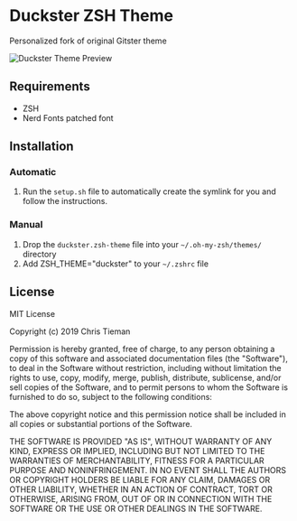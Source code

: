 # Duckster ZSH Theme

Personalized fork of original Gitster theme

![Duckster Theme Preview](https://i.imgur.com/mBo7dwR.png)

## Requirements

- ZSH
- Nerd Fonts patched font

## Installation

### Automatic

1. Run the `setup.sh` file to automatically create the symlink for you and follow the instructions.

### Manual

1. Drop the `duckster.zsh-theme` file into your `~/.oh-my-zsh/themes/` directory
2. Add ZSH_THEME="duckster" to your `~/.zshrc` file

## License

MIT License

Copyright (c) 2019 Chris Tieman

Permission is hereby granted, free of charge, to any person obtaining a copy
of this software and associated documentation files (the "Software"), to deal
in the Software without restriction, including without limitation the rights
to use, copy, modify, merge, publish, distribute, sublicense, and/or sell
copies of the Software, and to permit persons to whom the Software is
furnished to do so, subject to the following conditions:

The above copyright notice and this permission notice shall be included in all
copies or substantial portions of the Software.

THE SOFTWARE IS PROVIDED "AS IS", WITHOUT WARRANTY OF ANY KIND, EXPRESS OR
IMPLIED, INCLUDING BUT NOT LIMITED TO THE WARRANTIES OF MERCHANTABILITY,
FITNESS FOR A PARTICULAR PURPOSE AND NONINFRINGEMENT. IN NO EVENT SHALL THE
AUTHORS OR COPYRIGHT HOLDERS BE LIABLE FOR ANY CLAIM, DAMAGES OR OTHER
LIABILITY, WHETHER IN AN ACTION OF CONTRACT, TORT OR OTHERWISE, ARISING FROM,
OUT OF OR IN CONNECTION WITH THE SOFTWARE OR THE USE OR OTHER DEALINGS IN THE
SOFTWARE.
